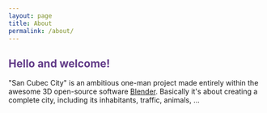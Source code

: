 ```yaml
---
layout: page
title: About
permalink: /about/
---
```


## <span style = "color:#623b88"> Hello and welcome! </span>

"San Cubec City" is an ambitious one-man project made entirely within the awesome 3D open-source software [Blender][id1]. Basically it's about creating a complete city, including its inhabitants, traffic, animals, ...


[id1]: https://www.blender.org/